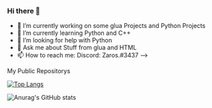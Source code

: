 ### Hi there 👋

- 🔭 I’m currently working on some glua Projects and Python Projects
- 🌱 I’m currently learning Python and C++
- 🤔 I’m looking for help with Python
- 💬 Ask me about Stuff from glua and HTML
- 📫 How to reach me: Discord: Zaros.#3437
-->

My Public Repositorys 

[![Top Langs](https://github-readme-stats.vercel.app/api/top-langs/?username=sozialstunde&layout=compact)](https://github.com/anuraghazra/github-readme-stats)

![Anurag's GitHub stats](https://github-readme-stats.vercel.app/api?username=sozialstunde&show_icons=true&theme=radical)
